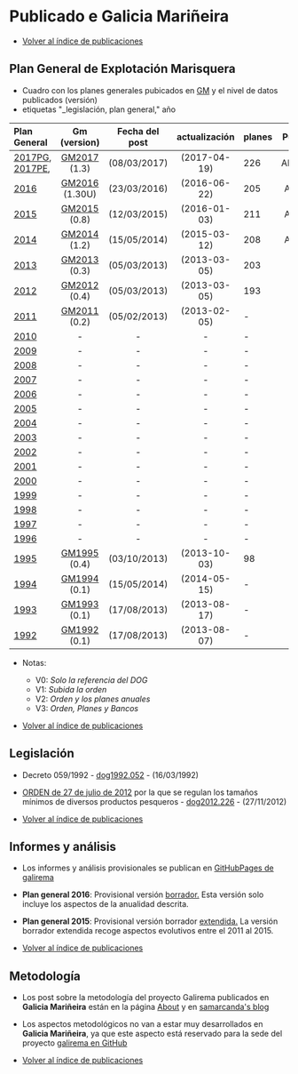 # Publicado e Galicia Mariñeira

* [Volver al índice de publicaciones](IndicePublicacion.md)

## Plan General de Explotación Marisquera

* Cuadro con los planes generales pubicados en [GM][] y el nivel de datos publicados (versión) 
* etiquetas "_legislación, plan general," año

| Plan General |Gm (version) | Fecha del post | actualización | planes | Publicados | Notas |
| :--------- | :-----------: | :------------: | :-----------: | :----- | :--------: | :---: |
| [2017PG][], [2017PE][], | [GM2017][] (1.3) | (08/03/2017) | (2017-04-19) | 226 | ABDFGHIJK | V2 |
| [2016][] | [GM2016][] (1.30U) | (23/03/2016) | (2016-06-22) | 205 | ABDFGHIJ | V2 |
| [2015][] | [GM2015][] (0.8) | (12/03/2015) | (2016-01-03) | 211 | ABDFGHIJ | V2 |
| [2014][] | [GM2014][] (1.2) | (15/05/2014) | (2015-03-12) | 208 | ABDFGHIJ | V2 |
| [2013][] | [GM2013][] (0.3) | (05/03/2013) | (2013-03-05) | 203 | - | V1 |
| [2012][] | [GM2012][] (0.4) | (05/03/2013) | (2013-03-05) | 193 | - | V1 |
| [2011][] | [GM2011][] (0.2) | (05/02/2013) | (2013-02-05) | - | - | V0 |
| [2010][] | - | - | - | - | - | - |
| [2009][] | - | - | - | - | - | - |
| [2008][] | - | - | - | - | - | - |
| [2007][] | - | - | - | - | - | - |
| [2006][] | - | - | - | - | - | - |
| [2005][] | - | - | - | - | - | - |
| [2004][] | - | - | - | - | - | - |
| [2003][] | - | - | - | - | - | - |
| [2002][] | - | - | - | - | - | - |
| [2001][] | - | - | - | - | - | - |
| [2000][] | - | - | - | - | - | - |
| [1999][] | - | - | - | - | - | - |
| [1998][] | - | - | - | - | - | - |
| [1997][] | - | - | - | - | - | - |
| [1996][] | - | - | - | - | - | - |
| [1995][] | [GM1995][] (0.4) | (03/10/2013) | (2013-10-03) | 98 | - | V1 |
| [1994][] | [GM1994][] (0.1) | (15/05/2014) | (2014-05-15) | - | - | V0 |
| [1993][] | [GM1993][] (0.1) | (17/08/2013) | (2013-08-17) | - | - | V0 |
| [1992][] | [GM1992][] (0.1) | (17/08/2013) | (2013-08-07) | - | - | V0 |

* Notas:
	* V0: _Solo la referencia del DOG_
	* V1: _Subida la orden_
	* V2: _Orden y los planes anuales_
	* V3: _Orden, Planes y Bancos_

* [Volver al índice de publicaciones](IndicePublicacion.md)

## Legislación

* Decreto 059/1992 - [dog1992.052][] - (16/03/1992)
* [ORDEN de 27 de julio de 2012][] por la que se regulan los tamaños mínimos de diversos productos pesqueros - [dog2012.226][] - (27/11/2012)


* [Volver al índice de publicaciones](IndicePublicacion.md)

## Informes y análisis

* Los informes y análisis provisionales se publican en [GitHubPages de galirema](http://galirema.github.io/galirema/)

* __Plan general 2016__: Provisional versión [borrador.](http://galirema.github.io/galirema/info-pexma2016c.html) Esta versión solo incluye los aspectos de la anualidad descrita.

* __Plan general 2015__: Provisional versión borrador [extendida.](http://galirema.github.io/galirema/info-pexma2015L.html) La versión borrador extendida recoge aspectos evolutivos entre el 2011 al 2015.

* [Volver al índice de publicaciones](IndicePublicacion.md)

## Metodología

+ Los post sobre la metodología del proyecto Galirema publicados en __Galicia Mariñeira__ están en la página [About][] y en [samarcanda's blog][]

* Los aspectos metodológicos no van a estar muy desarrollados en __Galicia Mariñeira__, ya que este aspecto está reservado para la sede del proyecto [galirema en GitHub](https://goo.gl/SyCglx)


* [Volver al índice de publicaciones](IndicePublicacion.md)


 [GM]: http://www.galiciamarineira.info/
 [About]: http://www.galiciamarineira.info/about-us
 [samarcanda's blog]: http://www.galiciamarineira.info/blog/6

 [GM2017]: http://www.galiciamarineira.info/content/planes-general-y-espec%C3%ADficos-2017
 [GM2016]: http://www.galiciamarineira.info/content/plan-general-de-explotaci%C3%B3n-marisquera-2016
 [GM2015]: http://www.galiciamarineira.info/content/plan-general-de-explotaci%C3%B3n-marisquera-2015
 [GM2014]: http://www.galiciamarineira.info/content/plan-xeral-de-explotaci%C3%B3n-marisqueira-2014
 [GM2013]: http://www.galiciamarineira.info/content/plan-general-de-explotaci%C3%B3n-marisquera-2013
 [GM2012]: http://www.galiciamarineira.info/content/plan-general-de-explotaci%C3%B3n-marisquera-2012
 [GM2011]: http://www.galiciamarineira.info/content/plan-general-de-explotaci%C3%B3n-marisquera-2011
 [GM1995]: http://www.galiciamarineira.info/content/plan-general-de-explotaci%C3%B3n-marisquera-1995
 [GM1994]: http://www.galiciamarineira.info/content/plan-general-de-explotaci%C3%B3n-marisqueira-1994
 [GM1993]: http://www.galiciamarineira.info/content/plan-general-de-explotaci%C3%B3n-marisqueira-1993
 [GM1992]: http://www.galiciamarineira.info/content/plan-general-explotaci%C3%B3n-marisqueira-1992
 [ORDEN de 27 de julio de 2012]:  http://www.galiciamarineira.info/content/orden-de-27-de-julio-de-2012-por-la-que-se-regulan-los-tama%C3%B1os-m%C3%ADnimos-de-diversos-productos


 [2017PE]: https://goo.gl/zRFrC5
 [2017PG]: https://goo.gl/3sKsCv
 [2016]: http://goo.gl/itW4Z6
 [2015]: http://goo.gl/bFymd8
 [2014]: http://goo.gl/VtUs0k
 [2013]: http://goo.gl/cdfH7n
 [2012]: http://goo.gl/NghfZv
 [2011]: http://goo.gl/Oa71R
 [2010]: http://www.xunta.es/dog/Publicados/2009/20091231/Anuncio3BF4A_es.html
 [2009]: http://www.xunta.es/dog/Publicados/2008/20081231/Anuncio500E6_es.html
 [2008]: http://www.xunta.es/dog/Publicados/2008/20080103/AnuncioD4E_es.html
 [2007]: http://www.xunta.es/dog/Publicados/2007/20070116/Anuncio1B62_es.html
 [2006]: http://www.xunta.es/dog/Publicados/2006/20060112/Anuncio1A62_es.html
 [2005]: http://www.xunta.es/dog/Publicados/2005/20050110/Anuncio105E_es.html
 [2004]: http://www.xunta.es/dog/Publicados/2004/20040112/AnuncioECA_es.html
 [2003]: http://www.xunta.es/dog/Publicados/2003/20030108/AnuncioC62_es.html
 [2002]: http://www.xunta.es/dog/Publicados/2002/20020109/AnuncioD22_es.html
 [2001]: http://www.xunta.es/dog/Publicados/2001/20010104/AnuncioDBE_es.html
 [2000]: http://www.xunta.es/dog/Publicados/2000/20000105/Anuncio6BEA_es.html
 [1999]: http://www.xunta.es/dog/Publicados/1999/19990105/Anuncio11A8E_es.html
 [1998]: http://www.xunta.es/dog/Publicados/1998/19980108/Anuncio23BE_es.html
 [1997]: http://www.xunta.es/dog/Publicados/1997/19970103/AnuncioFC1E_es.html
 [1996]: http://www.xunta.es/dog/Publicados/1996/19960102/Anuncio211A_es.html
 [1995]: http://goo.gl/vo2BFf
 [1994]: http://goo.gl/LU9YVL
 [1993]: http://goo.gl/cHQCmB
 [1992]: http://goo.gl/djzDNc
 [dog1992.052]: http://www.xunta.es/dog/Publicados/1992/19920316/Anuncio627E_es.pdf
 [Decreto 059/1992gl]: http://www.xunta.es/dog/Publicados/1992/19920316/Anuncio1C9A6_gl.pdf
 [dog2012.226]: http://www.xunta.es/dog/Publicados/2012/20121127/AnuncioG0165-191112-0006_es.html


